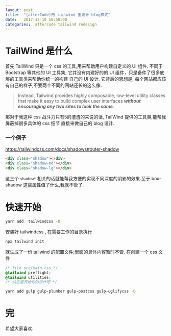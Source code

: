 ```yaml
---
layout: post
title:  "[afterCode]用 tailwind 重设计 blog样式"
date:   2017-12-10 10:50:00
categories:  aftercode tailwind redesign
---
```


# TailWind 是什么

首先 TailWind 只是一个 css 的工具,用来帮助用户构建自定义的 UI 组件. 不同于 Bootstrap
等其他的 UI 工具集; 它并没有内建好的的 UI 组件，只是备件了很多底层的工具类来帮助你统一的构建
自己的 UI 设计. 它背后的思想是, 每个网站都应该有自己的样子,不要两个不同的网站还长的这么像.

> Instead, Tailwind provides highly composable, 
low-level utility classes that make it easy to build complex user interfaces 
***without encouraging any two sites to look the same***.
  

那对于我这种 css 战斗力只有5的渣渣的来说的话, TailWind 提供的工具类,能帮我屏蔽掉很多具体的 css 细节
直接来做自己的 blog 设计. 


### 一个例子

<https://tailwindcss.com/docs/shadows#outer-shadow>

```html
<div class="shadow"></div>
<div class="shadow-md"></div>
<div class="shadow-lg"></div>
```
 
这三个 `shadow*` 相关的话就能帮我方便的实现不同深度的阴影的效果.至于 box-shadow 这些属性值了什么,我就不管了.


# 快速开始

```bash
yarn add  tailwindcss -D
```
安装好 tailwindcss , 在需要工作的目录执行

```bash
npx tailwind init 
```
就生成了一份 tailwind 的配置文件;里面的具体内容暂时不管. 在创建一个 css 文件


```css
/* file src/main.css */
@tailwind preflight;
@tailwind utilities;
/* 从这里开始你的设计吧 */

```




```bash
yarn add gulp gulp-plumber gulp-postcss gulp-uglifycss -D
```




# 完
希望大家喜欢.